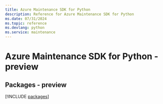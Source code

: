```yaml
---
title: Azure Maintenance SDK for Python
description: Reference for Azure Maintenance SDK for Python
ms.date: 07/31/2024
ms.topic: reference
ms.devlang: python
ms.service: maintenance
---
```

# Azure Maintenance SDK for Python - preview
## Packages - preview
[!INCLUDE [packages](maintenance-index.md)]